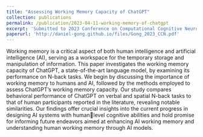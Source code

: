 ```yaml
---
title: "Assessing Working Memory Capacity of ChatGPT"
collection: publications
permalink: /publication/2023-04-11-working-memory-of-chatgpt
excerpt: 'Submitted to 2023 Conference on Computational Cognitive Neuroscience. This paper investigated the working memory capacity of ChatGPT using N-back tasks.'
paperurl: 'http://daniel-gong.github.io/files/Gong_2023_CCN.pdf'
---
```

Working memory is a critical aspect of both human intelligence and artificial intelligence (AI), serving as a workspace for the temporary storage and manipulation of information. This paper investigates the working memory capacity of ChatGPT, a state-of-the-art language model, by examining its performance on N-back tasks. We begin by discussing the importance of working memory to humans and AI, followed by the methods employed to assess ChatGPT’s working memory capacity. Our study compares behavioral performance of ChatGPT on verbal and spatial N-back tasks to that of human participants reported in the literature, revealing notable similarities. Our findings offer crucial insights into the current progress in designing AI systems with humanlevel cognitive abilities and hold promise for informing future endeavors aimed at enhancing AI working memory and understanding human working memory through AI models.
